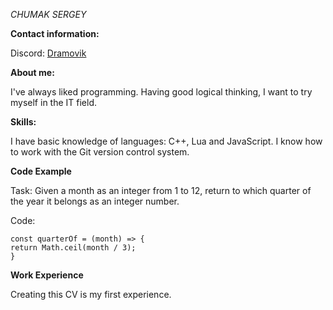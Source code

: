 *CHUMAK SERGEY*

**Contact information:**

Discord: [Dramovik](https://discordapp.com/users/588778289644961798)

**About me:**

I've always liked programming. Having good logical thinking, I want to try myself in the IT field.

**Skills:**

I have basic knowledge of languages: C++, Lua and JavaScript. I know how to work with the Git version control system.

**Code Example**

Task:  Given a month as an integer from 1 to 12, return to which quarter of the year it belongs as an integer number.

Code:

`const quarterOf = (month) => {`  
  `return Math.ceil(month / 3);`  
`}`  

**Work Experience**

Creating this CV is my first experience.